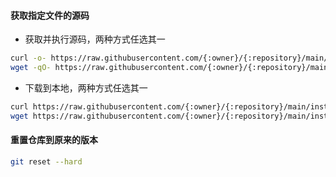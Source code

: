 <!--
 * @Author: findnr
 * @Date: 2024-05-05 07:10:38
 * @LastEditors: findnr
 * @LastEditTime: 2024-05-05 08:11:30
 * @Description: 
-->
#### 获取指定文件的源码
- 获取并执行源码，两种方式任选其一
```sh
curl -o- https://raw.githubusercontent.com/{:owner}/{:repository}/main/install.sh | bash
wget -qO- https://raw.githubusercontent.com/{:owner}/{:repository}/main/install.sh | bash
```
- 下载到本地，两种方式任选其一
```sh
curl https://raw.githubusercontent.com/{:owner}/{:repository}/main/install.sh > install.sh
wget https://raw.githubusercontent.com/{:owner}/{:repository}/main/install.sh > install.sh
```
#### 重置仓库到原来的版本
```sh
git reset --hard
```
